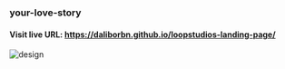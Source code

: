 ### your-love-story

#### Visit live URL: https://daliborbn.github.io/loopstudios-landing-page/
![design](https://user-images.githubusercontent.com/109923493/215607470-d0bff518-3770-4486-9bca-11874f83c8a7.jpg)
